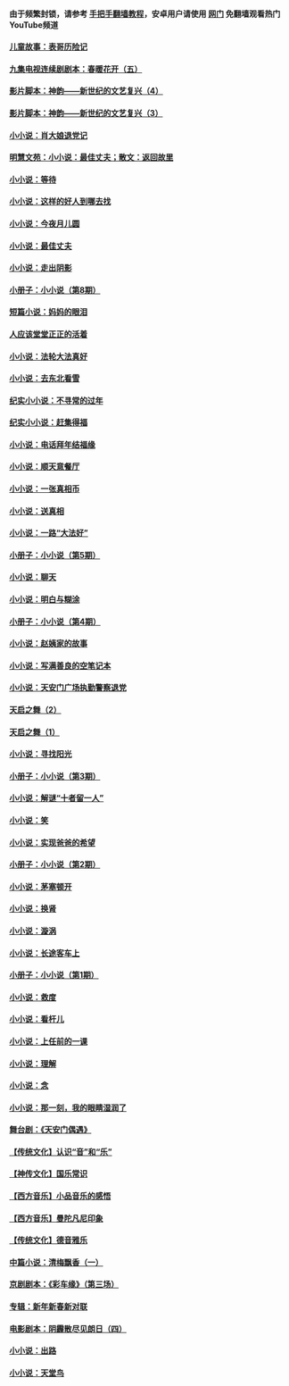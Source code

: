 #### 由于频繁封锁，请参考 [手把手翻墙教程](https://github.com/gfw-breaker/guides/wiki/)，安卓用户请使用 [网门](https://github.com/gfw-breaker/nogfw/blob/master/dl.md?t=05081200) 免翻墙观看热门YouTube频道 

#### [儿童故事：表哥历险记](../pages/328/383535.md?t=05081200) 

#### [九集电视连续剧剧本：春暖花开（五）](../pages/328/275919.md?t=05081200) 

#### [影片脚本：神韵——新世纪的文艺复兴（4）](../pages/328/266089.md?t=05081200) 

#### [影片脚本：神韵——新世纪的文艺复兴（3）](../pages/328/266087.md?t=05081200) 

#### [小小说：肖大娘退党记](../pages/328/239807.md?t=05081200) 

#### [明慧文苑：小小说：最佳丈夫；散文：返回故里](../pages/328/3439.md?t=05081200) 

#### [小小说：等待](../pages/328/223927.md?t=05081200) 

#### [小小说：这样的好人到哪去找](../pages/328/209396.md?t=05081200) 

#### [小小说：今夜月儿圆](../pages/328/193588.md?t=05081200) 

#### [小小说：最佳丈夫](../pages/328/190938.md?t=05081200) 

#### [小小说：走出阴影](../pages/328/190744.md?t=05081200) 

#### [小册子：小小说（第8期）](../pages/328/188202.md?t=05081200) 

#### [短篇小说：妈妈的眼泪](../pages/328/187712.md?t=05081200) 

#### [人应该堂堂正正的活着](../pages/328/182430.md?t=05081200) 

#### [小小说：法轮大法真好](../pages/328/174669.md?t=05081200) 

#### [小小说：去东北看雪](../pages/328/173882.md?t=05081200) 

#### [纪实小小说：不寻常的过年](../pages/328/173187.md?t=05081200) 

#### [纪实小小说：赶集得福](../pages/328/172652.md?t=05081200) 

#### [小小说：电话拜年结福缘](../pages/328/172533.md?t=05081200) 

#### [小小说：顺天意餐厅](../pages/328/170182.md?t=05081200) 

#### [小小说：一张真相币](../pages/328/169410.md?t=05081200) 

#### [小小说：送真相](../pages/328/166713.md?t=05081200) 

#### [小小说：一路“大法好”](../pages/328/162016.md?t=05081200) 

#### [小册子：小小说（第5期）](../pages/328/161131.md?t=05081200) 

#### [小小说：聊天](../pages/328/159640.md?t=05081200) 

#### [小小说：明白与糊涂](../pages/328/158101.md?t=05081200) 

#### [小册子：小小说（第4期）](../pages/328/158006.md?t=05081200) 

#### [小小说：赵姨家的故事](../pages/328/157843.md?t=05081200) 

#### [小小说：写满善良的空笔记本](../pages/328/157382.md?t=05081200) 

#### [小小说：天安门广场执勤警察退党](../pages/328/156982.md?t=05081200) 

#### [天启之舞（2）](../pages/328/153440.md?t=05081200) 

#### [天启之舞（1）](../pages/328/153439.md?t=05081200) 

#### [小小说：寻找阳光](../pages/328/153065.md?t=05081200) 

#### [小册子：小小说（第3期）](../pages/328/151715.md?t=05081200) 

#### [小小说：解谜“十者留一人”](../pages/328/148967.md?t=05081200) 

#### [小小说：笑](../pages/328/148905.md?t=05081200) 

#### [小小说：实现爸爸的希望](../pages/328/148096.md?t=05081200) 

#### [小册子：小小说（第2期）](../pages/328/147214.md?t=05081200) 

#### [小小说：茅塞顿开](../pages/328/147030.md?t=05081200) 

#### [小小说：换肾](../pages/328/146770.md?t=05081200) 

#### [小小说：漩涡](../pages/328/146683.md?t=05081200) 

#### [小小说：长途客车上](../pages/328/145076.md?t=05081200) 

#### [小册子：小小说（第1期）](../pages/328/143963.md?t=05081200) 

#### [小小说：救度](../pages/328/143927.md?t=05081200) 

#### [小小说：看杆儿](../pages/328/142137.md?t=05081200) 

#### [小小说：上任前的一课](../pages/328/140808.md?t=05081200) 

#### [小小说：理解](../pages/328/140476.md?t=05081200) 

#### [小小说：念](../pages/328/139513.md?t=05081200) 

#### [小小说：那一刻，我的眼睛湿润了](../pages/328/138476.md?t=05081200) 

#### [舞台剧：《天安门偶遇》](../pages/328/117155.md?t=05081200) 

#### [【传统文化】认识“音”和“乐”](../pages/328/108667.md?t=05081200) 

#### [【神传文化】国乐常识](../pages/328/104225.md?t=05081200) 

#### [【西方音乐】小品音乐的感悟](../pages/328/102924.md?t=05081200) 

#### [【西方音乐】曼陀凡尼印象](../pages/328/102922.md?t=05081200) 

#### [【传统文化】德音雅乐](../pages/328/102923.md?t=05081200) 

#### [中篇小说：清梅飘香（一）](../pages/328/101058.md?t=05081200) 

#### [京剧剧本：《彩车缘》（第三场）](../pages/328/96434.md?t=05081200) 

#### [专辑：新年新春新对联](../pages/328/94991.md?t=05081200) 

#### [电影剧本：阴霾散尽见朗日（四）](../pages/328/87081.md?t=05081200) 

#### [小小说：出路](../pages/328/84848.md?t=05081200) 

#### [小小说：天堂鸟](../pages/328/83084.md?t=05081200) 

